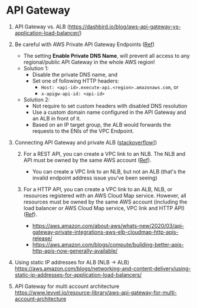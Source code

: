 # API Gateway

1. API Gateway vs. ALB (https://dashbird.io/blog/aws-api-gateway-vs-application-load-balancer/)

1. Be careful with AWS Private API Gateway Endpoints ([Ref](https://st-g.de/2019/07/be-careful-with-aws-private-api-gateway-endpoints))
    - The setting **Enable Private DNS Name**,  will prevent all access to any regional/public API Gateway in the whole AWS region!
    - Solution 1:
        - Disable the private DNS name, and
        - Set one of following HTTP headers:
            - `Host: <api-id>.execute-api.<region>.amazonaws.com`, or
            - `x-apigw-api-id: <api-id>`
    - Solution 2:
        - Not require to set custom headers with disabled DNS resolution
        - Use a custom domain name configured in the API Gateway and an ALB in front of it.
        - Based on an IP target group, the ALB would forwards the requests to the ENIs of the VPC Endpoint.

1. Connecting API Gateway and private ALB ([stackoverflow](https://stackoverflow.com/questions/50782573/connecting-aws-api-gateway-and-private-alb)])

    2. For a REST API, you can create a VPC link to an NLB. The NLB and API must be owned by the same AWS account ([Ref](https://docs.aws.amazon.com/apigateway/latest/developerguide/getting-started-with-private-integration.html)).
        - You can create a VPC link to an NLB, but not an ALB (that's the invalid endpoint address issue you've been seeing)

    1. For a HTTP API, you can create a VPC link to an ALB, NLB, or resources registered with an AWS Cloud Map service. However, all resources must be owned by the same AWS account (including the load balancer or AWS Cloud Map service, VPC link and HTTP API)
    ([Ref](https://docs.aws.amazon.com/apigateway/latest/developerguide/http-api-develop-integrations-private.html)).
        - https://aws.amazon.com/about-aws/whats-new/2020/03/api-gateway-private-integrations-aws-elb-cloudmap-http-apis-release/
        - https://aws.amazon.com/blogs/compute/building-better-apis-http-apis-now-generally-available/


1. Using static IP addresses for ALB (NLB -> ALB) https://aws.amazon.com/blogs/networking-and-content-delivery/using-static-ip-addresses-for-application-load-balancers/

1. API Gateway for multi account architecture https://www.levvel.io/resource-library/aws-api-gateway-for-multi-account-architecture
